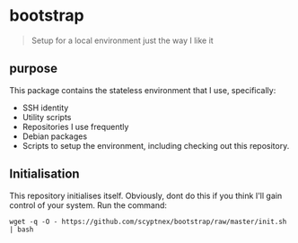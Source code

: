 # bootstrap

> Setup for a local environment just the way I like it


## purpose

This package contains the stateless environment that I use, specifically:

  * SSH identity
  * Utility scripts
  * Repositories I use frequently
  * Debian packages
  * Scripts to setup the environment, including checking out this repository.

## Initialisation

This repository initialises itself.
Obviously, dont do this if you think I'll gain control of your system.
Run the command:

    wget -q -O - https://github.com/scyptnex/bootstrap/raw/master/init.sh | bash
